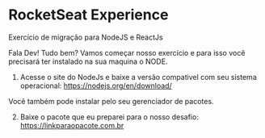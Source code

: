 # RocketSeat Experience
Exercício de migração para NodeJS e ReactJs

Fala Dev! Tudo bem? Vamos começar nosso exercício e para isso você precisará ter instalado na sua maquina o NODE.

1. Acesse o site do NodeJs e baixe a versão compativel com seu sistema operacional:
https://nodejs.org/en/download/

Você também pode instalar pelo seu gerenciador de pacotes.

2. Baixe o pacote que eu preparei para o nosso desafio:
https://linkparaopacote.com.br
